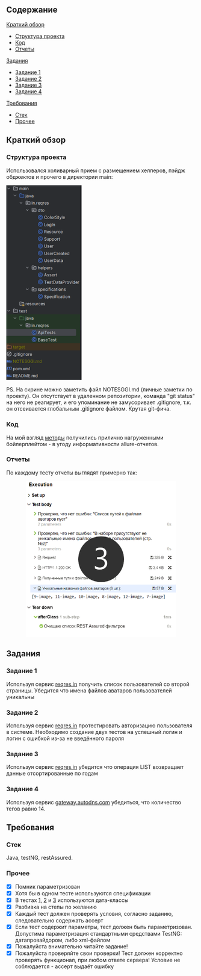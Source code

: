 ## Содержание
[Краткий обзор](#краткий-обзор)
- [Структура проекта](#задание-1)
- [Код](#код)
- [Отчеты](#отчеты)

[Задания](#задания)
- [Задание 1](#задание-1)
- [Задание 2](#задание-2)
- [Задание 3](#задание-3)
- [Задание 4](#задание-4)

[Требования](#требования)
- [Стек](#стек)
- [Прочее](#прочее)

## Краткий обзор
### Структура проекта
Использовался холиварный прием с размещением хелперов, пэйдж обджектов и прочего 
в директории main:

<img src="markdown-resources/img.png" width="200">

PS. На скрине можно заметить файл NOTESGGI.md (личные заметки по проекту).
Он отсутствует в удаленном репозитории, команда "git status" на него не реагирует,
и его упоминание не замусоривает .gitignore, 
т.к. он отсеивается глобальным .gitignore файлом. Крутая git-фича.
### Код
На мой взгляд [методы](src/test/java/in/reqres/ApiTests.java) получились прилично нагруженными бойлерплейтом - 
в угоду информативности allure-отчетов.
### Отчеты
По каждому тесту отчеты выглядят примерно так:
<p align="center">
<img src="markdown-resources/allure-report.gif" width="400" alt="report-gif">
</p>


## Задания

### Задание 1
Используя сервис [reqres.in](https://reqres.in/) получить список пользователей со второй страницы.
Убедится что  имена файлов аватаров пользователей уникальны


### Задание 2
Используя сервис [reqres.in](https://reqres.in/) протестировать авторизацию пользователя в системе.
Необходимо создание двух тестов на успешный логин и логин с ошибкой из-за не введённого пароля

### Задание 3
Используя сервис [reqres.in](https://reqres.in/) убедится что операция LIST <RESOURCE> возвращает
данные отсортированные по годам

### Задание 4
Используя сервис [gateway.autodns.com](https://gateway.autodns.com/) убедиться, что количество тегов равно 14.


## Требования
### Стек
Java, testNG, restAssured.
### Прочее
- [x] Помник параметризован
- [x] Хотя бы в одном тесте используются спецификации
- [x] В тестах [1](#задание-1), [2](#задание-2) и [3](#задание-3) используются дата-классы
- [x] Разбивка на степы по желанию
- [x] Каждый тест должен проверять условия, согласно заданию, следовательно содержать ассерт
- [x] Если тест содержит параметры, тест должен быть параметризован. Допустима параметризация
стандартными средствами TestNG: датапровайдором, либо xml-файлом
- [x] Пожалуйста внимательно читайте задание!
- [x] Пожалуйста проверяйте свои проверки! Тест должен корректно проверять функционал, при
любом ответе сервера! Условие не соблюдается - ассерт выдаёт ошибку
